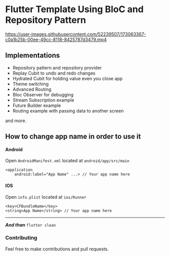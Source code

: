 # Flutter Template Using BloC and Repository Pattern

https://user-images.githubusercontent.com/52239507/173063367-c0a1b25b-00ee-49cc-8118-8425787d3479.mp4

## Implementations
* Repository pattern and repository provider
* Replay Cubit to undo and redo changes
* Hydrated Cubit for holding value even you close app
* Theme switching
* Advanced Routing
* Bloc Observer for debugging
* Stream Subscription example
* Future Builder example
* Routing example with passing data to another screen

and more.
## How to change app name in order to use it

#### Android
Open ```AndroidManifest.xml``` located at ```android/app/src/main```
```
<application
    android:label="App Name" ...> // Your app name here
```

#### IOS
Open ```info.plist``` located at ```ios/Runner```
```
<key>CFBundleName</key>
<string>App Name</string> // Your app name here
```
<hr>  

***And than***  ```flutter clean```

### Contributing
Feel free to make contributions and pull requests.
